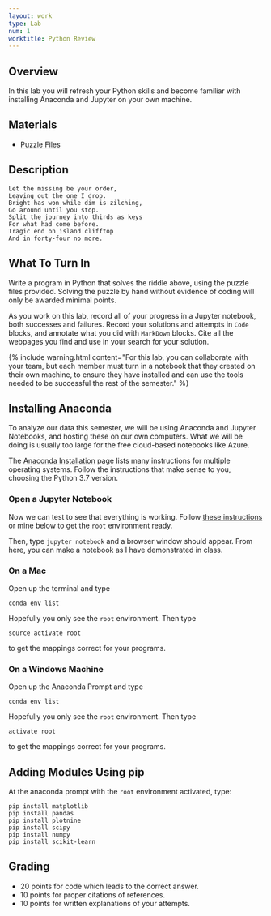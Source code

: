 ```yaml
---
layout: work
type: Lab
num: 1
worktitle: Python Review
---
```


## Overview

In this lab you will refresh your Python skills and become familiar
with installing Anaconda and Jupyter on your own machine.

## Materials

* [Puzzle Files](../assets/data/puzzle.zip)

## Description

    Let the missing be your order,
    Leaving out the one I drop.
    Bright has won while dim is zilching,
    Go around until you stop.
    Split the journey into thirds as keys
    For what had come before.
    Tragic end on island clifftop
    And in forty-four no more.

## What To Turn In

Write a program in Python that solves the riddle above, using the puzzle files provided.
Solving the puzzle by hand without evidence of coding will only be awarded minimal points.

As you work on this lab, record all of your progress in a Jupyter notebook, both
successes and failures. Record your solutions and
attempts in `Code` blocks, and annotate what you did with `MarkDown` blocks.
Cite all the webpages you find and use in your search for your solution.

{% include warning.html content="For this lab, you can collaborate with your team, but each member must turn in a 
notebook that they created on their own machine, to ensure they have
installed and can use the tools needed to be successful the rest of the semester." %}

## Installing Anaconda

To analyze our data this semester, we will be using Anaconda and
Jupyter Notebooks, and hosting these on our own computers. What we will be
doing is usually too large for the free cloud-based notebooks like
Azure.

The [Anaconda Installation](https://docs.anaconda.com/anaconda/install/)
page lists many instructions for multiple operating systems. Follow the
instructions that make sense to you, choosing the Python 3.7 version.

### Open a Jupyter Notebook

Now we can test to see that everything is working. Follow
[these instructions](https://docs.anaconda.com/anaconda/install/verify-install/)
or mine below to get the `root` environment ready.

Then, type `jupyter notebook` and a browser window should appear.
From here, you can make a notebook as I have demonstrated in class.

### On a Mac

Open up the terminal and type

    conda env list

Hopefully you only see the `root` environment. Then type

    source activate root

to get the mappings correct for your programs.

### On a Windows Machine

Open up the Anaconda Prompt and type

    conda env list

Hopefully you only see the `root` environment. Then type

    activate root

to get the mappings correct for your programs.

## Adding Modules Using pip

At the anaconda prompt with the `root` environment activated, type:

    pip install matplotlib
    pip install pandas
    pip install plotnine
    pip install scipy
    pip install numpy
    pip install scikit-learn

## Grading

* 20 points for code which leads to the correct answer.
* 10 points for proper citations of references.
* 10 points for written explanations of your attempts.
